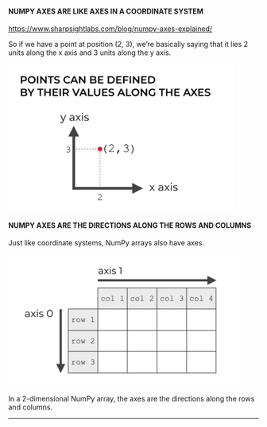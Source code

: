 #### NUMPY AXES ARE LIKE AXES IN A COORDINATE SYSTEM

https://www.sharpsightlabs.com/blog/numpy-axes-explained/

So if we have a point at position (2, 3), we’re basically saying that it lies 2 units along the x axis and 3 units along the y axis.

![](assets/2020-10-15-22-01-47.png)

#### NUMPY AXES ARE THE DIRECTIONS ALONG THE ROWS AND COLUMNS

Just like coordinate systems, NumPy arrays also have axes.

![](assets/2020-10-15-22-02-15.png)

In a 2-dimensional NumPy array, the axes are the directions along the rows and columns.

---

